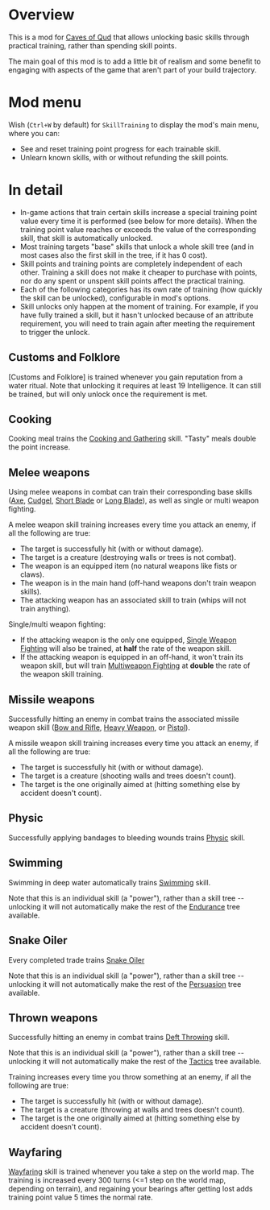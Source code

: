 # Overview

This is a mod for [Caves of Qud](https://www.cavesofqud.com) that allows unlocking basic skills through practical training, rather than spending skill points.

The main goal of this mod is to add a little bit of realism and some benefit to engaging with aspects of the game that aren't part of your build trajectory.

# Mod menu

Wish (`Ctrl+W` by default) for `SkillTraining` to display the mod's main menu, where you can:
* See and reset training point progress for each trainable skill.
* Unlearn known skills, with or without refunding the skill points.


# In detail

* In-game actions that train certain skills increase a special training point value every time it is performed (see below for more details). When the training point value reaches or exceeds the value of the corresponding skill, that skill is automatically unlocked.
* Most training targets "base" skills that unlock a whole skill tree (and in most cases also the first skill in the tree, if it has 0 cost).
* Skill points and training points are completely independent of each other. Training a skill does not make it cheaper to purchase with points, nor do any spent or unspent skill points affect the practical training.
* Each of the following categories has its own rate of training (how quickly the skill can be unlocked), configurable in mod's options.
* Skill unlocks only happen at the moment of training. For example, if you have fully trained a skill, but it hasn't unlocked because of an attribute requirement, you will need to train again after meeting the requirement to trigger the unlock.


## Customs and Folklore

[Customs and Folklore] is trained whenever you gain reputation from a water ritual. Note that unlocking it requires at least 19 Intelligence. It can still be trained, but will only unlock once the requirement is met. 

## Cooking

Cooking meal trains the [Cooking and Gathering](https://wiki.cavesofqud.com/wiki/Cooking_and_Gathering) skill. "Tasty" meals double the point increase.


## Melee weapons

Using melee weapons in combat can train their corresponding base skills ([Axe](https://wiki.cavesofqud.com/wiki/Axe), [Cudgel](https://wiki.cavesofqud.com/wiki/Cudgel), [Short Blade](https://wiki.cavesofqud.com/wiki/Short_Blade) or [Long Blade](https://wiki.cavesofqud.com/wiki/Long_Blade)), as well as single or multi weapon fighting.

A melee weapon skill training increases every time you attack an enemy, if all the following are true:
* The target is successfully hit (with or without damage).
* The target is a creature (destroying walls or trees is not combat).
* The weapon is an equipped item (no natural weapons like fists or claws).
* The weapon is in the main hand (off-hand weapons don't train weapon skills).
* The attacking weapon has an associated skill to train (whips will not train anything).

Single/multi weapon fighting:
* If the attacking weapon is the only one equipped, [Single Weapon Fighting](https://wiki.cavesofqud.com/wiki/Single_Weapon_Fighting) will also be trained, at **half** the rate of the weapon skill.
* If the attacking weapon is equipped in an off-hand, it won't train its weapon skill, but will train [Multiweapon Fighting](https://wiki.cavesofqud.com/wiki/Multiweapon_Fighting) at **double** the rate of the weapon skill training.


## Missile weapons

Successfully hitting an enemy in combat trains the associated missile weapon skill ([Bow and Rifle](https://wiki.cavesofqud.com/wiki/Bow_and_Rifle), [Heavy Weapon](https://wiki.cavesofqud.com/wiki/Heavy_Weapon), or [Pistol](https://wiki.cavesofqud.com/wiki/Pistol)).

A missile weapon skill training increases every time you attack an enemy, if all the following are true:
* The target is successfully hit (with or without damage).
* The target is a creature (shooting walls and trees doesn't count).
* The target is the one originally aimed at (hitting something else by accident doesn't count).


## Physic

Successfully applying bandages to bleeding wounds trains [Physic](https://wiki.cavesofqud.com/wiki/Physic) skill.


## Swimming

Swimming in deep water automatically trains [Swimming](https://wiki.cavesofqud.com/wiki/Swimming) skill.

Note that this is an individual skill (a "power"), rather than a skill tree -- unlocking it will not automatically make the rest of the [Endurance](https://wiki.cavesofqud.com/wiki/Endurance) tree available.


## Snake Oiler

Every completed trade trains [Snake Oiler](https://wiki.cavesofqud.com/wiki/Snake_Oiler) 

Note that this is an individual skill (a "power"), rather than a skill tree -- unlocking it will not automatically make the rest of the [Persuasion](https://wiki.cavesofqud.com/wiki/Persuasion) tree available.


## Thrown weapons

Successfully hitting an enemy in combat trains [Deft Throwing](https://wiki.cavesofqud.com/wiki/Deft_Throwing) skill.

Note that this is an individual skill (a "power"), rather than a skill tree -- unlocking it will not automatically make the rest of the [Tactics](https://wiki.cavesofqud.com/wiki/Tactics) tree available.

Training increases every time you throw something at an enemy, if all the following are true:
* The target is successfully hit (with or without damage).
* The target is a creature (throwing at walls and trees doesn't count).
* The target is the one originally aimed at (hitting something else by accident doesn't count).


## Wayfaring

[Wayfaring](https://wiki.cavesofqud.com/wiki/Wayfaring) skill is trained whenever you take a step on the world map. The training is increased every 300 turns (<=1 step on the world map, depending on terrain), and regaining your bearings after getting lost adds training point value 5 times the normal rate. 
